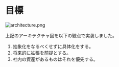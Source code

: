 # 目標
![architecture.png](../imgs/architecture.png)

上記のアーキテクチャ図を以下の観点で実装しました。

1. 抽象化をなるべくせずに具体化をする。
2. 将来的に拡張を前提とする。
3. 社内の資産があるものはそれを優先する。
